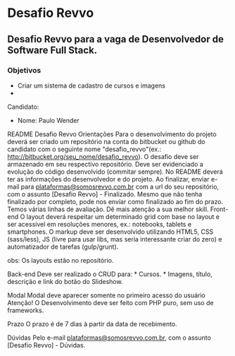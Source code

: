 # Desafio Revvo

## Desafio Revvo para a vaga de Desenvolvedor de Software Full Stack.

### Objetivos

* Criar um sistema de cadastro de cursos e imagens
* 

Candidato:

* Nome: Paulo Wender

README
Desafio Revvo
Orientações
Para o desenvolvimento do projeto deverá ser criado um repositório na conta do bitbucket ou github do candidato com o seguinte nome "desafio_revvo"(ex.: http://bitbucket.org/seu_nome/desafio_revvo).
O desafio deve ser armazenado em seu respectivo repositório.
Deve ser evidenciado a evolução do código desenvolvido (commitar sempre).
No README deverá ter as informações do desenvolvedor e do projeto.
Ao finalizar, enviar e-mail para plataformas@somosrevvo.com.br com a url do seu repositório, com o assunto [Desafio Revvo] - Finalizado.
Mesmo que não tenha finalizado por completo, pode nos enviar como finalizado ao fim do prazo. Temos várias linhas de avaliação.
Dê mais atenção a sua melhor skill.
Front-end
O layout deverá respeitar um determinado grid com base no layout e ser acessível em resoluções menores, ex.: notebooks, tablets e smartphones. O markup deve ser desenvolvido utilizando HTML5, CSS (sass/less), JS (livre para usar libs, mas seria interessante criar do zero) e automatizador de tarefas (gulp/grunt).

obs: Os layouts estão no repositório.

Back-end
Deve ser realizado o CRUD para: * Cursos. * Imagens, título, descrição e link do botão do Slideshow.

Modal
Modal deve aparecer somente no primeiro acesso do usuário
Atenção!
O Desenvolvimento deve ser feito com PHP puro, sem uso de frameworks.

Prazo
O prazo é de 7 dias à partir da data de recebimento.

Dúvidas
Pelo e-mail plataformas@somosrevvo.com.br, com o assunto [Desafio Revvo] - Dúvidas.